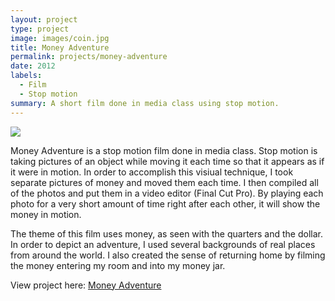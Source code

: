 ```yaml
---
layout: project
type: project
image: images/coin.jpg
title: Money Adventure
permalink: projects/money-adventure
date: 2012
labels:
  - Film
  - Stop motion
summary: A short film done in media class using stop motion.
---
```


<img class="ui image" src="{{ site.baseurl }}/images/quarters.jpg">

Money Adventure is a stop motion film done in media class. Stop motion is taking pictures of an object while moving it each time so that it appears as if it were in motion. In order to accomplish this visiual technique, I took separate pictures of money and moved them each time. I then compiled all of the photos and put them in a video editor (Final Cut Pro). By playing each photo for a very short amount of time right after each other, it will show the money in motion.

The theme of this film uses money, as seen with the quarters and the dollar. In order to depict an adventure, I used several backgrounds of real places from around the world. I also created the sense of returning home by filming the money entering my room and into my money jar.

View project here: [Money Adventure](https://www.youtube.com/watch?v=-5NKB7FniTQ)

